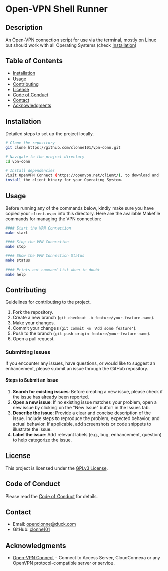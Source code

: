 # Open-VPN Shell Runner

## Description

An Open-VPN connection script for use via the terminal, mostly on Linux
 but should work with all Operating Systems (check [Installation](#installation))

## Table of Contents

- [Installation](#installation)
- [Usage](#usage)
- [Contributing](#contributing)
- [License](#license)
- [Code of Conduct](#code-of-conduct)
- [Contact](#contact)
- [Acknowledgments](#acknowledgments)

## Installation

Detailed steps to set up the project locally.

```bash
# Clone the repository
git clone https://github.com/clonne101/vpn-conn.git

# Navigate to the project directory
cd vpn-conn

# Install dependencies
Visit OpenVPN Connect (https://openvpn.net/client/), to download and
install the client binary for your Operating System.
```

## Usage

Before running any of the commands below, kindly make sure you have copied
 your `client.ovpn` into this directory.
 Here are the available Makefile commands for managing the VPN connection:

```bash
#### Start the VPN Connection
make start

#### Stop the VPN Connection
make stop

#### Show the VPN Connection Status
make status

#### Prints out command list when in doubt
make help
```

## Contributing

Guidelines for contributing to the project.

1. Fork the repository.
2. Create a new branch (`git checkout -b feature/your-feature-name`).
3. Make your changes.
4. Commit your changes (`git commit -m 'Add some feature'`).
5. Push to the branch (`git push origin feature/your-feature-name`).
6. Open a pull request.

### Submitting Issues

If you encounter any issues, have questions, or would
 like to suggest an enhancement, please submit an issue through the GitHub repository.

#### Steps to Submit an Issue

1. **Search for existing issues**: Before creating a new issue, please check if
 the issue has already been reported.
2. **Open a new issue**: If no existing issue matches your problem, open a
 new issue by clicking on the "New Issue" button in the Issues tab.
3. **Describe the issue**: Provide a clear and concise description of the issue.
 Include steps to reproduce the problem, expected behavior, and actual behavior.
 If applicable, add screenshots or code snippets to illustrate the issue.
4. **Label the issue**: Add relevant labels (e.g., bug, enhancement, question)
 to help categorize the issue.

## License

This project is licensed under the [GPLv3 License](LICENSE).

## Code of Conduct

Please read the [Code of Conduct](CODE_OF_CONDUCT.md) for details.

## Contact

- Email: [openclonne@duck.com](openclonne@duck.com)
- GitHub: [clonne101](https://github.com/clonne101)

## Acknowledgments

- [Open-VPN Connect](https://openvpn.net/client/) - Connect to Access Server,
CloudConnexa or any OpenVPN protocol-compatible server or service.
